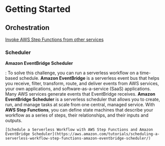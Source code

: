 # Getting Started

## Orchestration

[Invoke AWS Step Functions from other services](https://docs.aws.amazon.com/step-functions/latest/dg/concepts-invoke-sfn.html)

### Scheduler

**Amazon EventBridge Scheduler**

:   To solve this challenge, you can run a serverless workflow on a time-based schedule.
    **Amazon EventBridge** is a serverless event bus that helps you receive, filter, transform,
    route, and deliver events from AWS services, your own applications, and
    software-as-a-service (SaaS) applications. Many AWS services generate events that
    EventBridge receives. **Amazon EventBridge Scheduler** is a serverless scheduler that
    allows you to create, run, and manage tasks at scale from one central, managed service.
    With **AWS Step Functions**, you can define state machines that describe your workflow
    as a series of steps, their relationships, and their inputs and outputs.

    [Schedule a Serverless Workflow with AWS Step Functions and Amazon EventBridge Scheduler](https://aws.amazon.com/tutorials/scheduling-a-serverless-workflow-step-functions-amazon-eventbridge-scheduler/)

